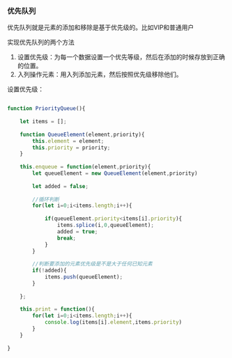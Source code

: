 ### 优先队列

优先队列就是元素的添加和移除是基于优先级的。比如VIP和普通用户  

实现优先队列的两个方法
1. 设置优先级：为每一个数据设置一个优先等级，然后在添加的时候存放到正确的位置。  
2. 入列操作元素：用入列添加元素，然后按照优先级移除他们。  

设置优先级：
``` JavaScript

function PriorityQueue(){
	
	let items = [];
	
	function QueueElement(element,priority){
		this.element = element;
		this.priority = priority;
	}
	
	this.enqueue = function(element,priority){
		let queueElement = new QueueElement(element,priority)
		
		let added = false;
		
		//循环判断
		for(let i=0;i<items.length;i++){
			
			if(queueElement.priority<items[i].priority){
				items.splice(i,0,queueElement);
				added = true;
				break;
			}
		}
		
		//判断要添加的元素优先级是不是大于任何已知元素
		if(!added){
			items.push(queueElement);
		}
		
	};
	
	this.print = function(){
		for(let i=0;i<items.length;i++){
			console.log(items[i].element,items.priority)
		}
	}
	
}

```